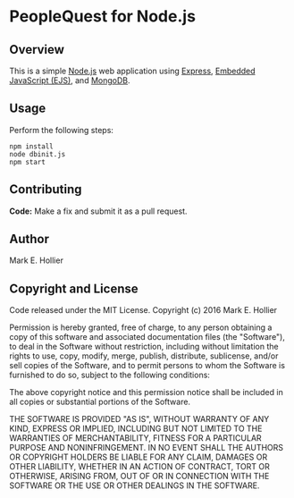 # PeopleQuest for Node.js

## Overview
This is a simple [Node.js](http://nodejs.org) web application using [Express](http://expressjs.com/),
[Embedded JavaScript (EJS)](http://www.embeddedjs.com/), and [MongoDB](http://www.mongodb.com).

## Usage
Perform the following steps:

    npm install
    node dbinit.js
    npm start

## Contributing
**Code:** Make a fix and submit it as a pull request.

## Author
Mark E. Hollier

## Copyright and License
Code released under the MIT License.
Copyright (c) 2016 Mark E. Hollier

Permission is hereby granted, free of charge, to any person obtaining a copy of this software and
associated documentation files (the "Software"), to deal in the Software without restriction,
including without limitation the rights to use, copy, modify, merge, publish, distribute, sublicense,
and/or sell copies of the Software, and to permit persons to whom the Software is furnished to do so,
subject to the following conditions:

The above copyright notice and this permission notice shall be included in all copies or substantial
portions of the Software.

THE SOFTWARE IS PROVIDED "AS IS", WITHOUT WARRANTY OF ANY KIND, EXPRESS OR IMPLIED, INCLUDING BUT NOT
LIMITED TO THE WARRANTIES OF MERCHANTABILITY, FITNESS FOR A PARTICULAR PURPOSE AND NONINFRINGEMENT.
IN NO EVENT SHALL THE AUTHORS OR COPYRIGHT HOLDERS BE LIABLE FOR ANY CLAIM, DAMAGES OR OTHER
LIABILITY, WHETHER IN AN ACTION OF CONTRACT, TORT OR OTHERWISE, ARISING FROM, OUT OF OR IN
CONNECTION WITH THE SOFTWARE OR THE USE OR OTHER DEALINGS IN THE SOFTWARE.
